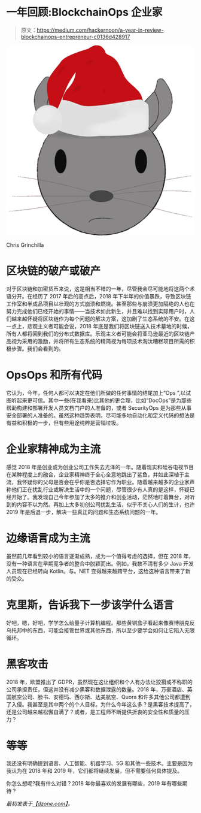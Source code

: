 # 一年回顾:BlockchainOps 企业家

> 原文：<https://medium.com/hackernoon/a-year-in-review-blockchainops-entrepreneur-c0136d428917>

![](img/32434dc8a5423d7aa4f85a135452dc93.png)

Chris Grinchilla

# 区块链的破产或破产

对于区块链和加密货币来说，这是相当不错的一年，尽管我会尽可能地将这两个术语分开。在经历了 2017 年后的高点后，2018 年下半年的价值暴跌，导致区块链工作室和半成品项目以壮观的方式崩溃和燃烧。甚至那些与崩溃更加隔绝的人也在努力完成他们已经开始的事情——当技术如此新生，并且难以找到实际用户时，人们越来越怀疑将区块链作为每个问题的解决方案，这加剧了生态系统的不安。在这一点上，悲观主义者可能会说，2018 年底是我们将区块链送入技术墓地的时候，所有人都将回到我们的分布式数据库。乐观主义者可能会将亚马逊最近的区块链产品视为采用的激励，并将所有生态系统的精简视为每项技术淘汰糟糕项目所需的积极步骤。我们会看到的。

# OpsOps 和所有代码

它认为，今年，任何人都可以决定在他们所做的任何事情的结尾加上“Ops ”,以试图听起来更可信。其中一些(在我看来)比其他的更合理，比如“DocOps”是为那些帮助构建和部署开发人员文档门户的人准备的，或者 SecurityOps 是为那些从事安全部署的人准备的。虽然这种趋势表明，尽可能多地自动化和定义代码的想法是有益和积极的一步，但有些用途纯粹是营销垃圾。

# 企业家精神成为主流

感觉 2018 年是创业或为创业公司工作失去光泽的一年。随着现实和硅谷电视节目在某种程度上的融合，企业家精神终于全心全意地跳出了鲨鱼，并如此深植于主流，我怀疑你的父母是否会在乎你是否选择它作为职业。随着越来越多的企业家声称他们正在扰乱行业或解决生活中的一个问题，尽管很少有人真的是这样，怀疑已经开始了。我发现自己今年参加了太多的推介和创业活动，茫然地盯着舞台，对听到的内容不以为然。再加上太多初创公司扰乱生活，似乎不关心人们的生计，也许 2019 年是后退一步，解决一些真正的问题和生态系统问题的一年。

# 边缘语言成为主流

虽然前几年看到较小的语言逐渐成熟，成为一个值得考虑的选择，但在 2018 年，没有一种语言在早期竞争者的整合中脱颖而出。例如，我数不清有多少 Java 开发人员现在已经转向 Kotlin。与。NET 变得越来越跨平台，这给这种语言带来了新的受众。

# 克里斯，告诉我下一步该学什么语言

好吧，嗯，好吧，学学怎么给量子计算机编程。那些黄铜盒子看起来像赛博朋克反乌托邦中的东西，可能会接管世界或其他东西，所以至少要学会如何让它陷入无限循环。

# 黑客攻击

2018 年，欧盟推出了 GDPR，虽然现在这让组织和个人有办法让狡猾或不称职的公司承担责任，但这并没有减少黑客和数据泄露的数量。2018 年，万豪酒店、英国航空公司、脸书、安德玛、西尔斯、达美航空、Quora 和许多其他公司都遭到了入侵。我甚至是其中两个的个人目标。为什么今年这么多？是黑客技术提高了，还是公司越来越松懈自满了？或者，是工程师不断提供折衷的安全性和质量的压力？

# 等等

我还没有明确提到语音、人工智能、机器学习、5G 和其他一些技术。主要是因为我认为在 2018 年和 2019 年，它们都将继续发展，但不需要任何具体提及。

你怎么想呢?我有什么对错？2018 年你最喜欢的发展有哪些，2019 年有哪些期待？

*最初发表于*[*【dzone.com】*](https://dzone.com/articles/a-year-in-review-blockchainops-entrepreneur)*。*